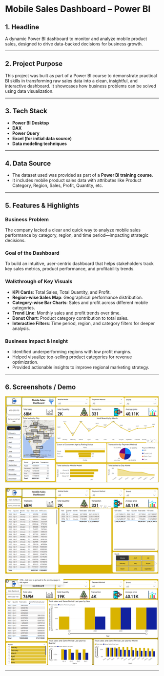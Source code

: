 # Mobile Sales Dashboard – Power BI

## 1. Headline
A dynamic Power BI dashboard to monitor and analyze mobile product sales, designed to drive data-backed decisions for business growth.

---

## 2. Project Purpose

This project was built as part of a Power BI course to demonstrate practical BI skills in transforming raw sales data into a clean, insightful, and interactive dashboard. It showcases how business problems can be solved using data visualization.

---

## 3. Tech Stack

- **Power BI Desktop**
- **DAX**
- **Power Query**
- **Excel (for initial data source)**
- **Data modeling techniques**

---

## 4. Data Source

- The dataset used was provided as part of a **Power BI training course**.
- It includes mobile product sales data with attributes like Product Category, Region, Sales, Profit, Quantity, etc.

---

## 5. Features & Highlights

###  Business Problem
The company lacked a clear and quick way to analyze mobile sales performance by category, region, and time period—impacting strategic decisions.

###  Goal of the Dashboard
To build an intuitive, user-centric dashboard that helps stakeholders track key sales metrics, product performance, and profitability trends.

###  Walkthrough of Key Visuals
- **KPI Cards**: Total Sales, Total Quantity, and Profit.
- **Region-wise Sales Map**: Geographical performance distribution.
- **Category-wise Bar Charts**: Sales and profit across different mobile categories.
- **Trend Line**: Monthly sales and profit trends over time.
- **Donut Chart**: Product category contribution to total sales.
- **Interactive Filters**: Time period, region, and category filters for deeper analysis.

###  Business Impact & Insight
- Identified underperforming regions with low profit margins.
- Helped visualize top-selling product categories for revenue optimization.
- Provided actionable insights to improve regional marketing strategy.

---

## 6.  Screenshots / Demo

![Dashboard Overview](https://github.com/DeepaksharmaRG/MobileSalesDashboard/blob/main/MobilesalesMain.png)

![Dashboard 2](https://github.com/DeepaksharmaRG/MobileSalesDashboard/blob/main/Mobilesales2.png)

![Dashboard 3](https://github.com/DeepaksharmaRG/MobileSalesDashboard/blob/main/Mobilesales3.png)

---

